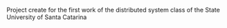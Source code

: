 Project create for the first work of the distributed system class of the State University of Santa Catarina 